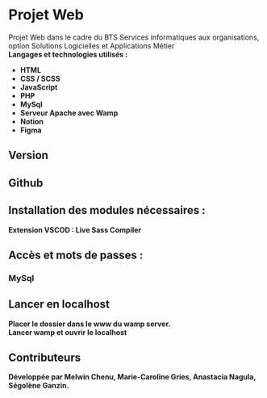 # Projet Web

Projet Web dans le cadre du BTS Services informatiques aux organisations, option Solutions Logicielles et Applications Métier <br>
<b>Langages et technologies utilisés :<b>
<ul>
  <li>HTML</li>
  <li>CSS / SCSS</li>
  <li>JavaScript</li>
  <li>PHP</li>
  <li>MySql</li>
  <li>Serveur Apache avec Wamp</li>
  <li>Notion</li>
  <li>Figma</li>
</ul>

## Version

## Github

## Installation des modules nécessaires :

Extension VSCOD : Live Sass Compiler

## Accès et mots de passes :
### MySql 

## Lancer en localhost

Placer le dossier dans le www du wamp server. <br/>
Lancer wamp et ouvrir le localhost

## Contributeurs
Développée par Melwin Chenu, Marie-Caroline Gries, Anastacia Nagula, Ségolène Ganzin.
